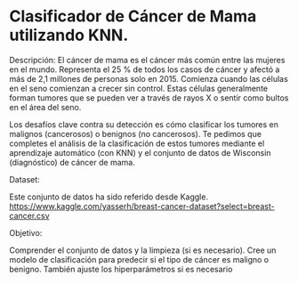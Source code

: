 # Clasificador de Cáncer de Mama utilizando KNN.

Descripción: El cáncer de mama es el cáncer más común entre las mujeres en el mundo. Representa el 25 % de todos los casos de cáncer y afectó a más de 2,1 millones de personas solo en 2015. Comienza cuando las células en el seno comienzan a crecer sin control. Estas células generalmente forman tumores que se pueden ver a través de rayos X o sentir como bultos en el área del seno.

Los desafíos clave contra su detección es cómo clasificar los tumores en malignos (cancerosos) o benignos (no cancerosos). Te pedimos que completes el análisis de la clasificación de estos tumores mediante el aprendizaje automático (con KNN) y el conjunto de datos de Wisconsin (diagnóstico) de cáncer de mama.

Dataset:

Este conjunto de datos ha sido referido desde Kaggle. https://www.kaggle.com/yasserh/breast-cancer-dataset?select=breast-cancer.csv

Objetivo:

Comprender el conjunto de datos y la limpieza (si es necesario).
Cree un modelo de clasificación para predecir si el tipo de cáncer es maligno o benigno.
También ajuste los hiperparámetros si es necesario
